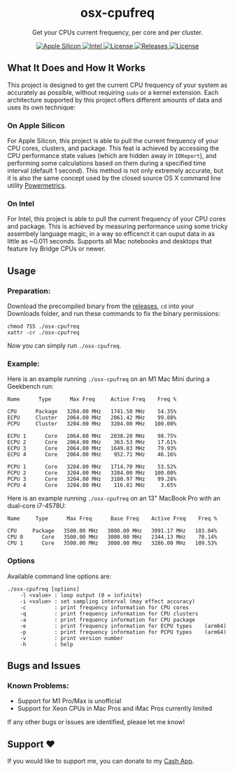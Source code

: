 <h1 align="center" style="">osx-cpufreq</h1>

<p align="center">
    Get your CPUs current frequency, per core and per cluster.
</p>
<p align="center">
    <a href="">
       <img alt="Apple Silicon" src="https://img.shields.io/badge/Apple_Silicon-M1_(M1_Pro/Max_Unofficial)-red.svg"/>
    </a>
    <a href="">
       <img alt="Intel" src="https://img.shields.io/badge/Intel-Ivy_Bridge_And_Newer-blue.svg"/>
    </a>
        <a href="https://github.com/BitesPotatoBacks/osx-cpufreq/blob/main/LICENSE">
        <img alt="License" src="https://img.shields.io/github/license/BitesPotatoBacks/osx-cpufreq.svg"/>
    </a>
<!--     <a href="https://github.com/BitesPotatoBacks/osx-cpufreq/stargazers">
        <img alt="License" src="https://img.shields.io/github/stars/BitesPotatoBacks/osx-cpufreq.svg"/>
    </a> -->
    <a href="https://github.com/BitesPotatoBacks/osx-cpufreq/releases">
        <img alt="Releases" src="https://img.shields.io/github/release/BitesPotatoBacks/osx-cpufreq.svg"/>
    </a>
        <a href="https://cash.app/$bitespotatobacks">
        <img alt="License" src="https://img.shields.io/badge/donate-Cash_App-default.svg"/>
    </a>
    <!-- <a href="https://github.com/BitesPotatoBacks/osx-cpufreq/stargazers"><img alt="Stars" src="https://img.shields.io/github/stars/BitesPotatoBacks/osx-cpufreq.svg"/></a>-->
    <br>
</p>

## What It Does and How It Works
This project is designed to get the current CPU frequency of your system as accurately as possible, without requiring `sudo` or a kernel extension. Each architecture supported by this project offers different amounts of data and uses its own technique:
### On Apple Silicon
For Apple Silicon, this project is able to pull the current frequency of your CPU cores, clusters, and package. This feat is achieved by accessing the CPU performance state values (which are hidden away in `IOReport`), and performing some calculations based on them during a specified time interval (default 1 second). This method is not only extremely accurate, but it is also the same concept used by the closed source OS X command line utility [Powermetrics](https://www.unix.com/man-page/osx/1/powermetrics/).
### On Intel
For Intel, this project is able to pull the current frequency of your CPU cores and package. This is achieved by measuring performance using some tricky assembely language magic, in a way so efficenct it can ouput data in as little as ~0.011 seconds. Supports all Mac notebooks and desktops that feature Ivy Bridge CPUs or newer.
## Usage
### Preparation:
Download the precompiled binary from the [releases](https://github.com/BitesPotatoBacks/osx-cpufreq/releases), `cd` into your Downloads folder, and run these commands to fix the binary permissions:
```
chmod 755 ./osx-cpufreq
xattr -cr ./osx-cpufreq
```
Now you can simply run `./osx-cpufreq`.

### Example:
Here is an example running `./osx-cpufreq` on an M1 Mac Mini during a Geekbench run:
```
Name      Type      Max Freq     Active Freq    Freq %

CPU      Package   3204.00 MHz   1741.50 MHz    54.35%
ECPU     Cluster   2064.00 MHz   2061.42 MHz    99.88%
PCPU     Cluster   3204.00 MHz   3204.00 MHz   100.00%

ECPU 1      Core   2064.00 MHz   2038.20 MHz    98.75%
ECPU 2      Core   2064.00 MHz    363.53 MHz    17.61%
ECPU 3      Core   2064.00 MHz   1649.83 MHz    79.93%
ECPU 4      Core   2064.00 MHz    952.71 MHz    46.16%

PCPU 1      Core   3204.00 MHz   1714.70 MHz    53.52%
PCPU 2      Core   3204.00 MHz   3204.00 MHz   100.00%
PCPU 3      Core   3204.00 MHz   3180.97 MHz    99.28%
PCPU 4      Core   3204.00 MHz    116.81 MHz     3.65%
```
Here is an example running `./osx-cpufreq` on an 13" MacBook Pro with an dual-core i7-4578U:
```
Name     Type      Max Freq      Base Freq    Active Freq    Freq %

CPU     Package   3500.00 MHz   3000.00 MHz   3091.17 MHz   103.04%
CPU 0      Core   3500.00 MHz   3000.00 MHz   2344.13 MHz    78.14%
CPU 1      Core   3500.00 MHz   3000.00 MHz   3286.00 MHz   109.53%
```
### Options
Available command line options are:
```
./osx-cpufreq [options]
    -l <value> : loop output (0 = infinite)
    -i <value> : set sampling interval (may effect accuracy)
    -c         : print frequency information for CPU cores
    -q         : print frequency information for CPU clusters
    -a         : print frequency information for CPU package
    -e         : print frequency information for ECPU types    (arm64)
    -p         : print frequency information for PCPU types    (arm64)
    -v         : print version number
    -h         : help
```

## Bugs and Issues
### Known Problems:
- Support for M1 Pro/Max is unofficial
- Support for Xeon CPUs in Mac Pros and iMac Pros currently limited

If any other bugs or issues are identified, please let me know!

## Support ❤️
If you would like to support me, you can donate to my [Cash App](https://cash.app/$bitespotatobacks).
